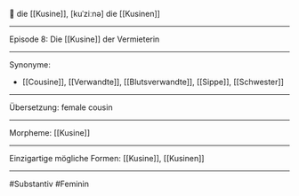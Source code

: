 🔴 die [[Kusine]], [kuˈziːnə]
die [[Kusinen]]

---
Episode 8: Die [[Kusine]] der Vermieterin  

---
Synonyme:
- [[Cousine]], [[Verwandte]], [[Blutsverwandte]], [[Sippe]], [[Schwester]]

---
Übersetzung: female cousin

---
Morpheme:
[[Kusine]]

---
Einzigartige mögliche Formen: [[Kusine]], [[Kusinen]]

---
#Substantiv #Feminin
